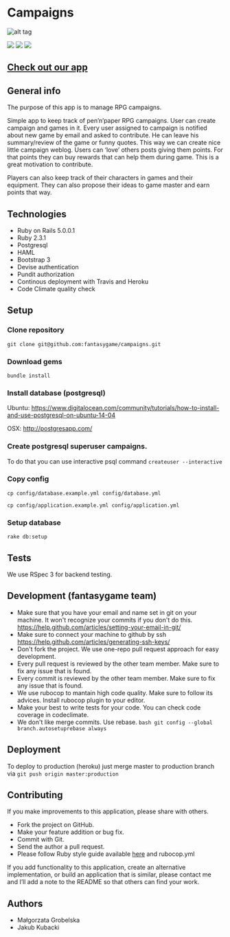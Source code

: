 # Campaigns
![alt tag](http://i62.tinypic.com/eqe5bq.png)

[![](http://img.shields.io/travis/fantasygame/campaigns.svg?style=flat-square)](https://travis-ci.org/fantasygame/campaigns)
[![](http://img.shields.io/codeclimate/github/fantasygame/campaigns.svg?style=flat-square)](https://codeclimate.com/github/fantasygame/campaigns)
[![](http://img.shields.io/codeclimate/coverage/github/fantasygame/campaigns.svg?style=flat-square)](https://codeclimate.com/github/fantasygame/campaigns)

## [Check out our app](http://rpgcampaigns.herokuapp.com/)

## General info

The purpose of this app is to manage RPG campaigns.

Simple app to keep track of pen’n’paper RPG campaigns.
User can create campaign and games in it. Every user assigned to campaign is notified about new game by email and asked to contribute. He can leave his summary/review of the game or funny quotes. This way we can create nice little campaign weblog. Users can ‘love’ others posts giving them points. For that points they can buy rewards that can help them during game. This is a great motivation to contribute.

Players can also keep track of their characters in games and their equipment.
They can also propose their ideas to game master and earn points that way.

## Technologies

* Ruby on Rails 5.0.0.1
* Ruby 2.3.1
* Postgresql
* HAML
* Bootstrap 3
* Devise authentication
* Pundit authorization
* Continous deployment with Travis and Heroku
* Code Climate quality check

## Setup
### Clone repository
`git clone git@github.com:fantasygame/campaigns.git`

### Download gems
`bundle install`

### Install database (postgresql)

Ubuntu: https://www.digitalocean.com/community/tutorials/how-to-install-and-use-postgresql-on-ubuntu-14-04

OSX: http://postgresapp.com/

### Create postgresql superuser campaigns.

To do that you can use interactive psql command
`createuser --interactive`

### Copy config
`cp config/database.example.yml config/database.yml`

`cp config/application.example.yml config/application.yml`

### Setup database
`rake db:setup`

## Tests
We use RSpec 3 for backend testing.

## Development (fantasygame team)
* Make sure that you have your email and name set in git on your machine. It won't recognize your commits if you don't do this. https://help.github.com/articles/setting-your-email-in-git/
* Make sure to connect your machine to github by ssh https://help.github.com/articles/generating-ssh-keys/
* Don't fork the project. We use one-repo pull request approach for easy development.
* Every pull request is reviewed by the other team member. Make sure to fix any issue that is found.
* Every commit is reviewed by the other team member. Make sure to fix any issue that is found.
* We use rubocop to mantain high code quality. Make sure to follow its advices. Install rubocop plugin to your editor.
* Make your best to write tests for your code. You can check code coverage in codeclimate.
* We don't like merge commits. Use rebase. `bash git config --global branch.autosetuprebase always `

## Deployment
To deploy to production (heroku) just merge master to production branch via
`git push origin master:production`

## Contributing

If you make improvements to this application, please share with others.

* Fork the project on GitHub.
* Make your feature addition or bug fix.
* Commit with Git.
* Send the author a pull request.
* Please follow Ruby style guide available [here](https://github.com/bbatsov/ruby-style-guide) and rubocop.yml

If you add functionality to this application, create an alternative
implementation, or build an application that is similar, please contact
me and I’ll add a note to the README so that others can find your work.

## Authors

* Małgorzata Grobelska
* Jakub Kubacki
